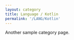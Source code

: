 ```yaml
---
layout: category
title: Language / Kotlin
permalink: '/LANG/Kotlin'
---
```



Another sample category page.
